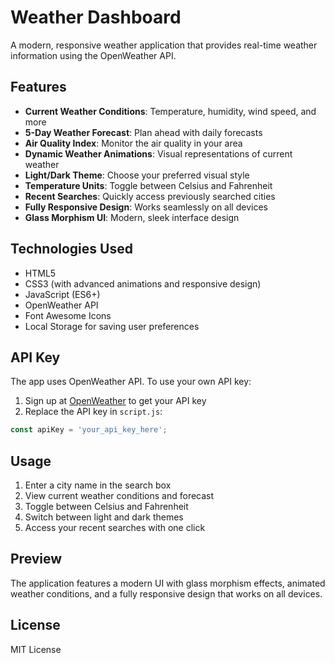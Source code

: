 # Weather Dashboard

A modern, responsive weather application that provides real-time weather information using the OpenWeather API.

## Features

* **Current Weather Conditions**: Temperature, humidity, wind speed, and more
* **5-Day Weather Forecast**: Plan ahead with daily forecasts
* **Air Quality Index**: Monitor the air quality in your area
* **Dynamic Weather Animations**: Visual representations of current weather
* **Light/Dark Theme**: Choose your preferred visual style
* **Temperature Units**: Toggle between Celsius and Fahrenheit
* **Recent Searches**: Quickly access previously searched cities
* **Fully Responsive Design**: Works seamlessly on all devices
* **Glass Morphism UI**: Modern, sleek interface design

## Technologies Used

* HTML5
* CSS3 (with advanced animations and responsive design)
* JavaScript (ES6+)
* OpenWeather API
* Font Awesome Icons
* Local Storage for saving user preferences

## API Key

The app uses OpenWeather API. To use your own API key:

1. Sign up at [OpenWeather](https://openweathermap.org/api) to get your API key
2. Replace the API key in `script.js`:
```javascript
const apiKey = 'your_api_key_here';
```

## Usage

1. Enter a city name in the search box
2. View current weather conditions and forecast
3. Toggle between Celsius and Fahrenheit
4. Switch between light and dark themes
5. Access your recent searches with one click

## Preview

The application features a modern UI with glass morphism effects, animated weather conditions, and a fully responsive design that works on all devices.

## License

MIT License 